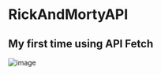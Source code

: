 # RickAndMortyAPI
## My first time using API Fetch 

![image](https://user-images.githubusercontent.com/58798329/128421694-fff27053-b4f2-4bae-a845-8ba0f3ea9b6e.png)
